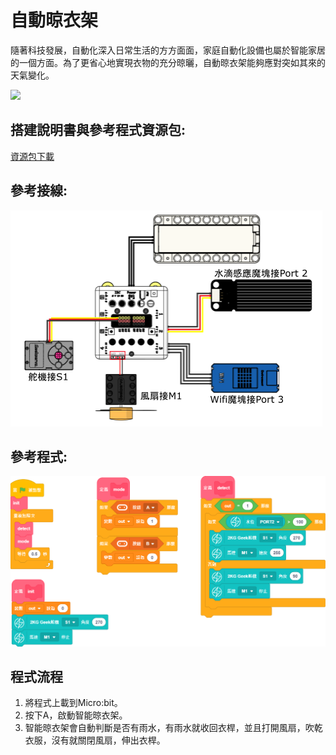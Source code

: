 # 自動晾衣架

隨著科技發展，自動化深入日常生活的方方面面，家庭自動化設備也屬於智能家居的一個方面。為了更省心地實現衣物的充分晾曬，自動晾衣架能夠應對突如其來的天氣變化。

![](./images/ex7.png)

## 搭建說明書與參考程式資源包:

[資源包下載](http://bit.ly/AIOTKit_SH_ResourcsePack)

## 參考接線:

![](./images/clothes_wire.png)

## 參考程式:

![](./images/clothes_code_1.87.png)

## 程式流程

1. 將程式上載到Micro:bit。
1. 按下A，啟動智能晾衣架。
2. 智能晾衣架會自動判斷是否有雨水，有雨水就收回衣桿，並且打開風扇，吹乾衣服，沒有就關閉風扇，伸出衣桿。